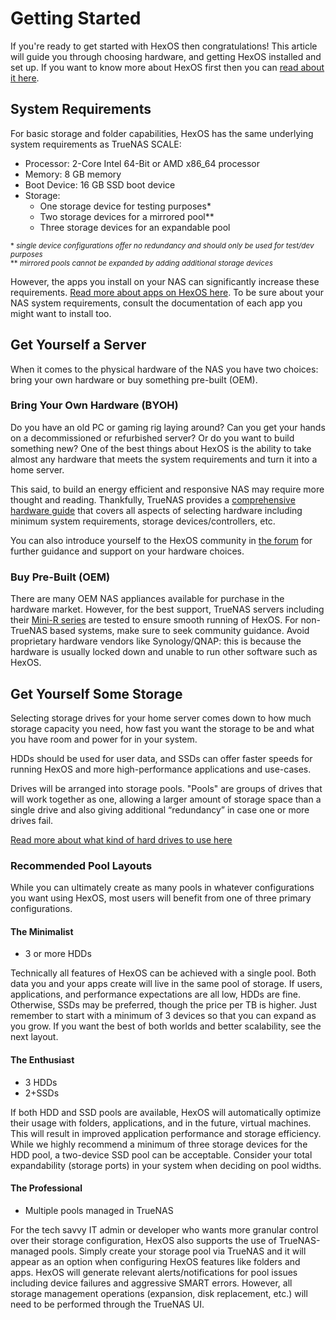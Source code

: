 # Getting Started

If you're ready to get started with HexOS then congratulations! This article will guide you through choosing hardware, and getting HexOS installed and set up. If you want to know more about HexOS first then you can [read about it here](/about-hexos/).

## System Requirements

For basic storage and folder capabilities, HexOS has the same underlying system requirements as TrueNAS SCALE:

- Processor:    2-Core Intel 64-Bit or AMD x86_64 processor
- Memory:      8 GB memory
- Boot Device:      16 GB SSD boot device
- Storage:  
  - One storage device for testing purposes*
  - Two storage devices for a mirrored pool**
  - Three storage devices for an expandable pool

<small>\* *single device configurations offer no redundancy and should only be used for test/dev purposes*  
** *mirrored pools cannot be expanded by adding additional storage devices*</small>

However, the apps you install on your NAS can significantly increase these requirements. [Read more about apps on HexOS here](/features/apps/). To be sure about your NAS system requirements, consult the documentation of each app you might want to install too.

## Get Yourself a Server

When it comes to the physical hardware of the NAS you have two choices: bring your own hardware or buy something pre-built (OEM).

### Bring Your Own Hardware (BYOH)

Do you have an old PC or gaming rig laying around? Can you get your hands on a decommissioned or refurbished server? Or do you want to build something new? One of the best things about HexOS is the ability to take almost any hardware that meets the system requirements and turn it into a home server.  

This said, to build an energy efficient and responsive NAS may require more thought and reading. Thankfully, TrueNAS provides a [comprehensive hardware guide](https://www.truenas.com/docs/scale/gettingstarted/scalehardwareguide/) that covers all aspects of selecting hardware including minimum system requirements, storage devices/controllers, etc.  

You can also introduce yourself to the HexOS community in [the forum](https://hub.hexos.com/) for further guidance and support on your hardware choices.

### Buy Pre-Built (OEM)

There are many OEM NAS appliances available for purchase in the hardware market.  However, for the best support, TrueNAS servers including their [Mini-R series](https://www.truenas.com/truenas-mini/) are tested to ensure smooth running of HexOS.  For non-TrueNAS based systems, make sure to seek community guidance. Avoid proprietary hardware vendors like Synology/QNAP: this is because the hardware is usually locked down and unable to run other software such as HexOS.

## Get Yourself Some Storage

Selecting storage drives for your home server comes down to how much storage capacity you need, how fast you want the storage to be and  what you have room and power for in your system. 

HDDs should be used for user data, and SSDs can offer faster speeds for running HexOS and more high-performance applications and use-cases.

Drives will be arranged into storage pools. "Pools" are groups of drives that will work together as one, allowing a larger amount of storage space than a single drive and also giving additional “redundancy” in case one or more drives fail.

[Read more about what kind of hard drives to use here](/articles/selectingDrives.html)

### Recommended Pool Layouts

While you can ultimately create as many pools in whatever configurations you want using HexOS, most users will benefit from one of three primary configurations.

#### The Minimalist

- 3 or more HDDs

Technically all features of HexOS can be achieved with a single pool.  Both data you and your apps create will live in the same pool of storage. If users, applications, and performance expectations are all low, HDDs are fine. Otherwise, SSDs may be preferred, though the price per TB is higher. Just remember to start with a minimum of 3 devices so that you can expand as you grow.   If you want the best of both worlds and better scalability, see the next layout.

#### The Enthusiast

- 3 HDDs
- 2+SSDs

If both HDD and SSD pools are available, HexOS will automatically optimize their usage with folders, applications, and in the future, virtual machines.  This will result in improved application performance and storage efficiency.  While we highly recommend a minimum of three storage devices for the HDD pool, a two-device SSD pool can be acceptable.  Consider your total expandability (storage ports) in your system when deciding on pool widths.

#### The Professional

- Multiple pools managed in TrueNAS

For the tech savvy IT admin or developer who wants more granular control over their storage configuration, HexOS also supports the use of TrueNAS-managed pools.  Simply create your storage pool via TrueNAS and it will appear as an option when configuring HexOS features like folders and apps.  HexOS will generate relevant alerts/notifications for pool issues including device failures and aggressive SMART errors.  However, all storage management operations (expansion, disk replacement, etc.) will need to be performed through the TrueNAS UI.
